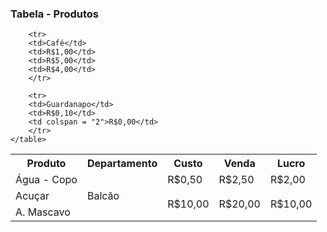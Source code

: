 <!DOCTYPE html>
<html lang="pt-br">
<head>
	<meta charset="utf-8"/>
	<title> Tabelas e Formulário - Exercicio 1 </title>
</head>
<body>
<h3> Tabela - Produtos </h3>

<table>
	<th>Produto</th>
	<th>Departamento</th>
	<th>Custo</th>
	<th>Venda</th>
	<th>Lucro</th>
		<tr>
		<td>Água - Copo</td>
		<td Rowspan ="5">Balcão</td>
		<td>R$0,50</td>
		<td>R$2,50</td>
		<td>R$2,00</td>
	    </tr>
		<tr>
		<td>Acuçar</td>
		<td rowspan ="2">R$10,00</td>
		<td rowspan ="2">R$20,00</td>
		<td rowspan ="2">R$10,00</td>
	    </tr>
		<tr>
		<td>A. Mascavo</td>
		</tr>
		
	    <tr>
		<td>Café</td>
		<td>R$1,00</td>
		<td>R$5,00</td>
		<td>R$4,00</td>
	    </tr>
		
		<tr>
		<td>Guardanapo</td>
		<td>R$0,10</td>
		<td colspan = "2">R$0,00</td>
		</tr>
	</table>
</body>
</html>
